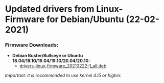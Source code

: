 Updated drivers from Linux-Firmware for Debian/Ubuntu (22-02-2021)
==================================================================

### Firmware Downloads:

  * **Debian Buster/Bullseye or Ubuntu 18.04/18.10/19.04/19.10/20.04/20.10:**
    * [drivers-linux-firmware_20210222-1_all.deb](https://github.com/q3aql/drivers-linux-firmware/releases/download/v17.0/drivers-linux-firmware_20210222-1_all.deb)

_Important: It is recommended to use kernel 4.15 or higher._
